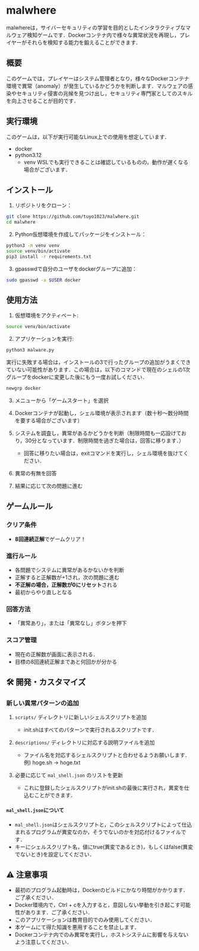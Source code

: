 # malwhere

malwhereは，サイバーセキュリティの学習を目的としたインタラクティブなマルウェア検知ゲームです．Dockerコンテナ内で様々な異常状況を再現し，プレイヤーがそれらを検知する能力を鍛えることができます．

## 概要

このゲームでは，プレイヤーはシステム管理者となり，様々なDockerコンテナ環境で異常（anomaly）が発生しているかどうかを判断します．マルウェアの感染やセキュリティ侵害の兆候を見つけ出し，セキュリティ専門家としてのスキルを向上させることが目的です．

## 実行環境

このゲームは，以下が実行可能なLinux上での使用を想定しています．
- docker
- python3.12
  - venv
WSLでも実行できることは確認しているものの，動作が遅くなる場合がございます．


## インストール

1. リポジトリをクローン：
```bash
git clone https://github.com/tuyo1023/malwhere.git
cd malwhere
```

2. Python仮想環境を作成してパッケージをインストール：
```bash
python3 -m venv venv
source venv/bin/activate
pip3 install -r requirements.txt
```

3. gpasswdで自分のユーザをdockerグループに追加：
```bash
sudo gpasswd -a $USER docker
```

## 使用方法

1. 仮想環境をアクティベート:
```bash
source venv/bin/activate
```

2. アプリケーションを実行:
```bash
python3 malware.py
```
実行に失敗する場合は，インストールの3で行ったグループの追加がうまくできていない可能性があります．この場合は，以下のコマンドで現在のシェルの1次グループをdockerに変更した後にもう一度お試しください．
```bash
newgrp docker
```

3. メニューから「ゲームスタート」を選択

4. Dockerコンテナが起動し，シェル環境が表示されます（数十秒～数分時間を要する場合がございます）

5. システムを調査し，異常があるかどうかを判断（制限時間も一応設けており，30分となっています．制限時間を過ぎた場合は，回答に移ります．）
   - 回答に移りたい場合は，exitコマンドを実行し，シェル環境を抜けてください．

7. 異常の有無を回答

8. 結果に応じて次の問題に進む

## ゲームルール

### クリア条件
- **8回連続正解**でゲームクリア！

### 進行ルール
- 各問題でシステムに異常があるかないかを判断
- 正解すると正解数が+1され，次の問題に進む
- **不正解の場合，正解数が0にリセット**される
- 最初からやり直しとなる

### 回答方法
- 「異常あり」，または「異常なし」ボタンを押下

### スコア管理
- 現在の正解数が画面に表示される．
- 目標の8回連続正解まであと何回かが分かる


## 🛠️ 開発・カスタマイズ

### 新しい異常パターンの追加

1. `scripts/` ディレクトリに新しいシェルスクリプトを追加
   - init.shはすべてのパターンで実行されるスクリプトです．

3. `descriptions/` ディレクトリに対応する説明ファイルを追加
   - ファイル名を対応するシェルスクリプトと合わせるようお願いします．例) hoge.sh -> hoge.txt
5. 必要に応じて `mal_shell.json` のリストを更新
   - これに登録したシェルスクリプトがinit.shの最後に実行され，異変を仕込むことができます．

#### `mal_shell.json`について
- `mal_shell.json`はシェルスクリプトと，このシェルスクリプトによって仕込まれるプログラムが異変なのか，そうでないのかを対応付けるファイルです．
- キーにシェルスクリプト名，値にtrue(異変であるとき)，もしくはfalse(異変でないとき)を設定してください．


## ⚠️ 注意事項

- 最初のプログラム起動時は，Dockerのビルドにかなり時間がかかります．ご了承ください．
- Docker環境内で，Ctrl + cを入力すると，意図しない挙動を引き起こす可能性があります．ご了承ください．
- このアプリケーションは教育目的でのみ使用してください．
- 本ゲームにて得た知識を悪用することを禁止します．
- Dockerコンテナ内でのみ異常を実行し，ホストシステムに影響を与えないよう注意してください．
  
